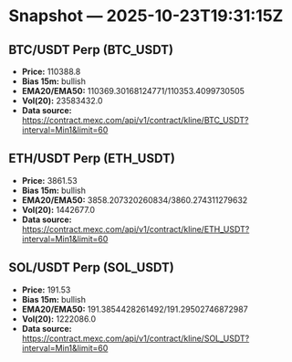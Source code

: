 # Snapshot — 2025-10-23T19:31:15Z

## BTC/USDT Perp (BTC_USDT)
- **Price:** 110388.8
- **Bias 15m:** bullish
- **EMA20/EMA50:** 110369.30168124771/110353.4099730505
- **Vol(20):** 23583432.0
- **Data source:** https://contract.mexc.com/api/v1/contract/kline/BTC_USDT?interval=Min1&limit=60

## ETH/USDT Perp (ETH_USDT)
- **Price:** 3861.53
- **Bias 15m:** bullish
- **EMA20/EMA50:** 3858.207320260834/3860.274311279632
- **Vol(20):** 1442677.0
- **Data source:** https://contract.mexc.com/api/v1/contract/kline/ETH_USDT?interval=Min1&limit=60

## SOL/USDT Perp (SOL_USDT)
- **Price:** 191.53
- **Bias 15m:** bullish
- **EMA20/EMA50:** 191.3854428261492/191.29502746872987
- **Vol(20):** 1222086.0
- **Data source:** https://contract.mexc.com/api/v1/contract/kline/SOL_USDT?interval=Min1&limit=60
